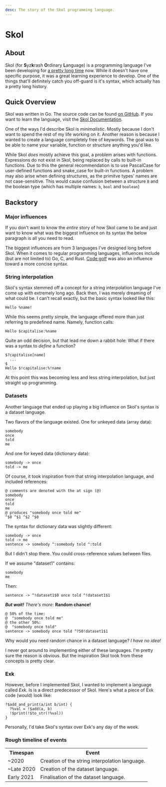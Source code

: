 ```yaml
---
desc: The story of the Skol programming language.
---
```


# Skol

## About

Skol (for **S**yz**k**rash **O**rdinary **L**anguage) is a programming language
I've been developing for [a pretty long time][first-commit] now. While it
doesn't have one specific purpose, it was a great learning experience to
develop. One of the things that'll definitely catch you off-guard is it's
syntax, which actually has a pretty long history.

## Quick Overview

Skol was written in Go. The source code can be found [on GitHub][github].
If you want to learn the language, visit the [Skol Documentation][docs].

One of the ways I'd describe Skol is *minimalistic*. Mostly because I don't
want to spend the rest of my life working on it. Another reason is because I
wanted to create a language completely free of keywords. The goal was to be
able to name your variable, function or structure anything you'd like.

While Skol *does* mostly achieve this goal, a problem arises with functions.
Expressions do not exist in Skol, being replaced by calls to built-in functions.
Due to this the general recommendation is to use PascalCase for user-defined
functions and snake_case for built-in functions. A problem may also arise
when defining structures, as the primitve types' names are not case-sensitive.
This would cause confusion between a structure `B` and the boolean type (which
has multiple names: `b`, `bool` and `boolean`)

## Backstory

### Major influences

If you don't want to know the *entire* story of how Skol came to be and just
want to know what was the biggest influence on its syntax the below paragraph
is all you need to read.

The biggest influences are from 3 languages I've designed long before Skol.
When it comes to regular programming languages, influences include (but are not
limited to) Go, C, and Rust. [Code golf][codegolf] was also an influence toward
a more concise syntax.

### String interpolation

Skol's syntax stemmed off a concept for a string interpolation language I've
come up with extremely long ago. Back then, I was merely dreaming of what
could be. I can't recall exactly, but the basic syntax looked like this:

```
Hello %name!
```

While this seems pretty simple, the language offered more than just referring
to predefined name. Namely, function calls:

```
Hello $capitalise:%name
```

Quite an odd decision, but that lead me down a rabbit hole: What if there was
a syntax to *define* a function?

```
$?capitalise[name]
  ...
$
Hello $!capitalise:%!name
```

At this point this was becoming less and less string interpolation, but just
straight up programming.

### Datasets

Another language that ended up playing a big influence on Skol's syntax is a
dataset language.

Two flavors of the language existed. One for unkeyed data (array data):

```
somebody
once
told
me
```

And one for keyed data (dictionary data):

```
somebody -> once
told -> me
```

Of course, it took inspiration from that string interpolation language, and
included references:

```
@ comments are denoted with the at sign (@)
somebody
once
told
me
@ produces "somebody once told me"
^$0 ^$1 ^$2 ^$0
```

The syntax for dictionary data was slightly different:

```
somebody -> once
told -> me
sentence -> somebody ^:somebody told ^:told
```

But I didn't stop there. You could cross-reference values between files.

If we assume "dataset1" contains:

```
somebody
me
```

Then:

```
sentence -> ^!dataset1$0 once told ^!dataset1$1
```

***But wait!*** *There's more:* **Random chance!**

```
@ 50% of the time:
@  "somebody once told me"
@ the other 50%:
@  "somebody once told"
sentence -> somebody once told ^?50!dataset1$1
```

Why would you need random chance in a dataset language? *I have no idea!*

I never got around to implementing either of these languages. I'm pretty sure
the reason is obvious. But the inspiration Skol took from these concepts is
pretty clear.

### Exk

However, before I implemented Skol, I wanted to implement a language called
*Exk*. Is is a direct predecessor of Skol. Here's what a piece of Exk code
(would) look like:

```
?$add_and_print(a/int b/int) {
  ?%val = !$add(a, b)
  !$print(!$to_str(!%val))
}
```

Personally, I'd take Skol's syntax over Exk's any day of the week.

### Rough timeline of events

<table>
<tr>
<th>Timespan</th><th>Event</th>
</tr>
<tr>
<td>~2020</td><td>Creation of the string interpolation language.</tr>
<td>~Late 2020</td><td>Creation of the dataset language.</tr>
<td>Early 2021</td><td>Finalisation of the dataset language.</tr>
</tr>
</table>


[first-commit]: https://github.com/syzkrash/skol/commit/70acb244b2ba74344e5ed1c0717b4606975e9fa0
[github]: https://github.com/syzkrash/skol
[docs]: https://syzkrash.github.io/skol
[codegolf]: https://en.wikipedia.org/wiki/Code_golf
